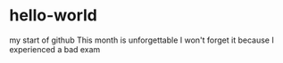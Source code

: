 # hello-world
my start of github
This month is unforgettable
I won't forget it because I experienced a bad exam
